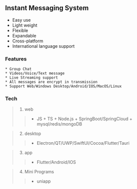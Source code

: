 ## Instant Messaging System
 * Easy use
 * Light weight
 * Flexible
 * Expandable
 * Cross-platform
 * International language support

### Features
	* Group Chat
	* Videos/Voice/Text message
	* Live Streaming support
	* All messages are encrypt in transmission
	* Support Web/Windows Desktop/Android/IOS/MacOS/Linux

### Tech
> 1. web
>> - JS + TS + Node.js + SpringBoot/SpringCloud + mysql/redis/mongoDB

> 2. desktop
>> - Electron/QT/UWP/SwiftUI/Cocoa/Flutter/Tauri

> 3. app
>> - Flutter/Android/IOS

> 4. Mini Programs
>> - uniapp
